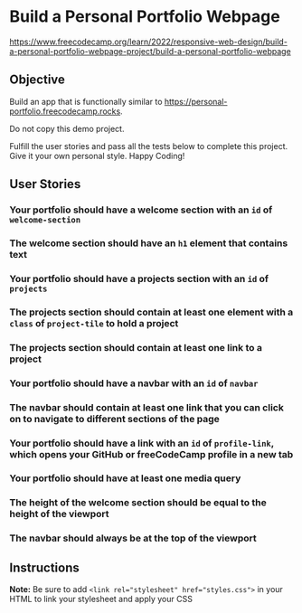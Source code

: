# Build a Personal Portfolio Webpage

https://www.freecodecamp.org/learn/2022/responsive-web-design/build-a-personal-portfolio-webpage-project/build-a-personal-portfolio-webpage

## Objective

Build an app that is functionally similar to https://personal-portfolio.freecodecamp.rocks.

Do not copy this demo project.

Fulfill the user stories and pass all the tests below to complete this project. Give it your own personal style. Happy Coding!

## User Stories

### Your portfolio should have a welcome section with an `id` of `welcome-section`

### The welcome section should have an `h1` element that contains text

### Your portfolio should have a projects section with an `id` of `projects`

### The projects section should contain at least one element with a `class` of `project-tile` to hold a project

### The projects section should contain at least one link to a project

### Your portfolio should have a navbar with an `id` of `navbar`

### The navbar should contain at least one link that you can click on to navigate to different sections of the page

### Your portfolio should have a link with an `id` of `profile-link`, which opens your GitHub or freeCodeCamp profile in a new tab

### Your portfolio should have at least one media query

### The height of the welcome section should be equal to the height of the viewport

### The navbar should always be at the top of the viewport

## Instructions

**Note:** Be sure to add `<link rel="stylesheet" href="styles.css">` in your HTML to link your stylesheet and apply your CSS
